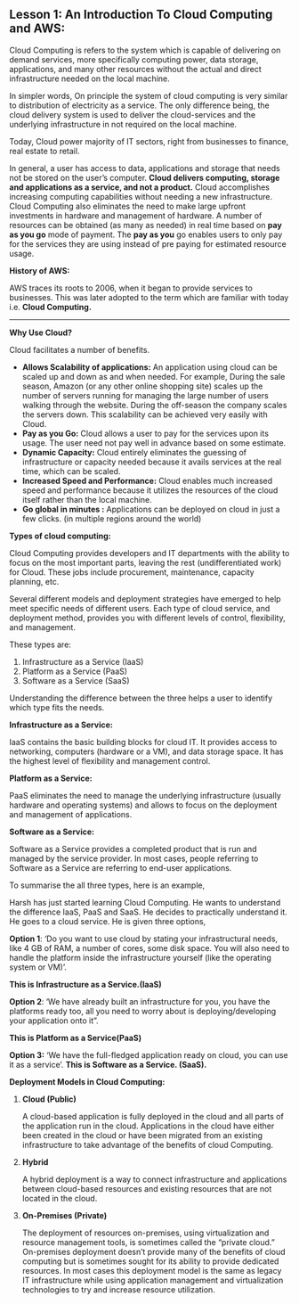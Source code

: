 ## **Lesson 1: An Introduction To Cloud Computing and AWS:**

Cloud Computing is refers to the system which is capable of delivering on demand services, more specifically computing power, data storage, applications, and many other resources without the actual and direct infrastructure needed on the local machine. 

In simpler words, On principle the system of cloud computing is very similar to distribution of electricity as a service. The only difference being, the cloud delivery system is used to deliver the cloud-services and the underlying infrastructure in not required on the local machine. 

Today, Cloud power majority of IT sectors, right from businesses to finance, real estate to retail. 

In general, a user has access to data, applications and storage that needs not be stored on the user’s computer. **Cloud delivers computing, storage and applications as a service, and not a product.** Cloud accomplishes increasing computing capabilities without needing a new infrastructure. Cloud Computing also eliminates the need to make large upfront investments in hardware and management of hardware. A number of resources can be obtained (as many as needed) in real time based on **pay as you go** mode of payment. The **pay as you** go enables users to only pay for the services they are using instead of pre paying for estimated resource usage. 

**History of AWS:**

AWS traces its roots to 2006,  when it began to provide services to businesses. This was later adopted to the term which are familiar with today i.e. **Cloud Computing.**

** **

**Why Use Cloud?**

Cloud facilitates a number of benefits. 



*   **Allows Scalability of applications:** An application using cloud can be scaled up and down as and when needed. For example, During the sale season, Amazon (or any other online shopping site) scales up the number of servers running for managing the large number of users walking through the website. During the off-season the company scales the servers down. This scalability can be achieved very easily with Cloud. 
*   **Pay as you Go:** Cloud allows a user to pay for the services upon its usage. The user need not pay well in advance based on some estimate.
*   **Dynamic Capacity:** Cloud entirely eliminates the guessing of infrastructure or capacity needed because it avails services at the real time, which can be scaled.
*   **Increased Speed and Performance:** Cloud enables much increased speed and performance because it utilizes the resources of the cloud itself rather than the local machine.
*   **Go global in minutes :** Applications can be deployed on cloud in just a few clicks. (in multiple regions around the world)

**Types of cloud computing:**

Cloud Computing provides developers and IT departments with the ability to focus on the most important parts, leaving the rest (undifferentiated work) for Cloud. These jobs include procurement, maintenance, capacity planning, etc. 

Several different models and deployment strategies have emerged to help meet specific needs of different users. Each type of cloud service, and deployment method, provides you with different levels of control, flexibility, and management. 

These types are: 



1. Infrastructure as a Service (IaaS)
2. Platform as a Service (PaaS)
3. Software as a Service (SaaS)

Understanding the difference between the three helps a user to identify which type fits the needs. 

**Infrastructure as a Service:**

IaaS contains the basic building blocks for cloud IT. It provides access to networking, computers (hardware or a VM), and data storage space. It has the highest level of flexibility and management control. 

**Platform as a Service:**

PaaS eliminates the need to manage the underlying infrastructure (usually hardware and operating systems) and allows to focus on the deployment and management of applications.

**Software as a Service:**

Software as a Service provides a completed product that is run and managed by the service provider. In most cases, people referring to Software as a Service are referring to end-user applications. 

To summarise the all three types, here is an example,

Harsh has just started learning Cloud Computing. He wants to understand the difference IaaS, PaaS and SaaS. He decides to practically understand it. He goes to a cloud service. He is given three options, 

**Option 1**: ‘Do you want to use cloud by stating your infrastructural needs, like 4 GB of RAM, a number of cores, some disk space. You will also need to handle the platform inside the infrastructure yourself (like the operating system or VM)’. 

**This is Infrastructure as a Service.(IaaS)**

**Option 2**: ‘We have already built an infrastructure for you, you have the platforms ready too, all you need to worry about is deploying/developing your application onto it”. 

**This is Platform as a Service(PaaS)**

**Option 3:** ‘We have the full-fledged application ready on cloud, you can use it as a service’. **This is Software as a Service. (SaaS).**

**Deployment Models in Cloud Computing:**



1. **Cloud (Public)**

    A cloud-based application is fully deployed in the cloud and all parts of the application run in the cloud. Applications in the cloud have either been created in the cloud or have been migrated from an existing infrastructure to take advantage of the benefits of cloud Computing.

2. **Hybrid**

    A hybrid deployment is a way to connect infrastructure and applications between cloud-based resources and existing resources that are not located in the cloud. 

3. **On-Premises (Private)**

    The deployment of resources on-premises, using virtualization and resource management tools, is sometimes called the “private cloud.” On-premises deployment doesn’t provide many of the benefits of cloud computing but is sometimes sought for its ability to provide dedicated resources. In most cases this deployment model is the same as legacy IT infrastructure while using application management and virtualization technologies to try and increase resource utilization. 

